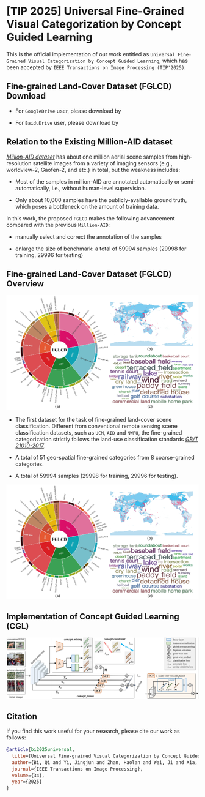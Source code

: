 # [TIP 2025] Universal Fine-Grained Visual Categorization by Concept Guided Learning

This is the official implementation of our work entitled as ```Universal Fine-Grained Visual Categorization by Concept Guided Learning```, which has been accepted by ```IEEE Transactions on Image Processing (TIP'2025)```.

## Fine-grained Land-Cover Dataset (FGLCD) Download

- For ```GoogleDrive``` user, please download by

- For ```BaiduDrive``` user, please download by

## Relation to the Existing Million-AID dataset 

*[Million-AID dataset](https://captain-whu.github.io/DiRS/)* has about one million aerial scene samples from high-resolution satellite images from a variety of imaging sensors (e.g., worldview-2, Gaofen-2, and etc.) in total, but the weakness includes:

- Most of the samples in million-AID are annotated automatically or semi-automatically, i.e., without human-level supervision.

- Only about 10,000 samples have the publicly-available ground truth, which poses a bottleneck on the amount of training data.

In this work, the proposed ```FGLCD``` makes the following advancement compared with the previous ```Million-AID```:

- manually select and correct the annotation of the samples

- enlarge the size of benchmark: a total of 59994 samples (29998 for training, 29996 for testing)

## Fine-grained Land-Cover Dataset (FGLCD) Overview

![avatar](/overviewdataset.png)

- The first dataset for the task of fine-grained land-cover scene classification. Different from conventional remote sensing scene classification datasets, such as ```UCM```, ```AID``` and ```NWPU```, the fine-grained categorization strictly follows the land-use classification standards *[GB/T 21010-2017](https://www.chinesestandard.net/PDF/English.aspx/GBT21010-2017)*. 

- A total of 51 geo-spatial fine-grained categories from 8 coarse-grained categories.

- A total of 59994 samples (29998 for training, 29996 for testing).

![avatar](/overviewdataset.png)

## Implementation of Concept Guided Learning (CGL)

![avatar](/framework.png)

## Citation

If you find this work useful for your research, please cite our work as follows:

```BibTeX
@article{bi2025universal,
  title={Universal Fine-grained Visual Categorization by Concept Guided Learning},
  author={Bi, Qi and Yi, Jingjun and Zhan, Haolan and Wei, Ji and Xia, Gui-Song},
  journal={IEEE Transactions on Image Processing},
  volume={34},
  year={2025}
}
```

